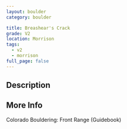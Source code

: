 ```yaml
---
layout: boulder
category: boulder

title: Breashear's Crack
grade: V2
location: Morrison
tags:
  - v2
  - morrison
full_page: false
---
```


## Description


## More Info
Colorado Bouldering: Front Range (Guidebook)

